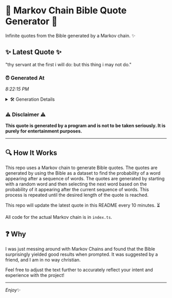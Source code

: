 # 📖 Markov Chain Bible Quote Generator 📖

Infinite quotes from the Bible generated by a Markov chain. ✨

## ✨ Latest Quote ✨
"thy servant at the first i will do: but this thing i may not do."

### ⏰ Generated At
*8:22:15 PM*

<details>
    <summary>🛠️ Generation Details</summary>
    <p>
        <strong>🌱 Seed:</strong> thy<br>
        <strong>🔄 Iterations:</strong> 14<br>
        <strong>📜 Context History:</strong><br>[ thy ]: servant<br>[ thy, servant ]: at<br>[ thy, servant, at ]: the<br>[ thy, servant, at, the ]: first<br>[ thy, servant, at, the, first ]: i<br>[ thy, servant, at, the, first, i ]: will<br>[ servant, at, the, first, i, will ]: do:<br>[ at, the, first, i, will, do: ]: but<br>[ the, first, i, will, do:, but ]: this<br>[ first, i, will, do:, but, this ]: thing<br>[ i, will, do:, but, this, thing ]: i<br>[ will, do:, but, this, thing, i ]: may<br>[ do:, but, this, thing, i, may ]: not<br>[ but, this, thing, i, may, not ]: do.<br>
    </p>
</details>

### ⚠️ Disclaimer ⚠️
**This quote is generated by a program and is not to be taken seriously. It is purely for entertainment purposes.**

---

## 🔍 How It Works

This repo uses a Markov chain to generate Bible quotes. The quotes are generated by using the Bible as a dataset to find the probability of a word appearing after a sequence of words. The quotes are generated by starting with a random word and then selecting the next word based on the probability of it appearing after the current sequence of words. This process is repeated until the desired length of the quote is reached.

This repo will update the latest quote in this README every 10 minutes. ⏳

All code for the actual Markov chain is in `index.ts`.

## ❓ Why

I was just messing around with Markov Chains and found that the Bible surprisingly yielded good results when prompted. 
It was suggested by a friend, and I am in no way christian.

Feel free to adjust the text further to accurately reflect your intent and experience with the project!

---

*Enjoy*✨
